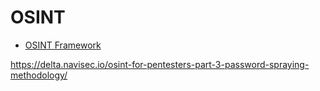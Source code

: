 # OSINT

- [OSINT Framework](https://osintframework.com/)


https://delta.navisec.io/osint-for-pentesters-part-3-password-spraying-methodology/
